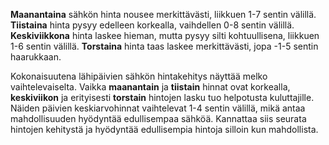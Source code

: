 **Maanantaina** sähkön hinta nousee merkittävästi, liikkuen 1-7 sentin välillä. **Tiistaina** hinta pysyy edelleen korkealla, vaihdellen 0-8 sentin välillä. **Keskiviikkona** hinta laskee hieman, mutta pysyy silti kohtuullisena, liikkuen 1-6 sentin välillä. **Torstaina** hinta taas laskee merkittävästi, jopa -1-5 sentin haarukkaan.

Kokonaisuutena lähipäivien sähkön hintakehitys näyttää melko vaihtelevaiselta. Vaikka **maanantain** ja **tiistain** hinnat ovat korkealla, **keskiviikon** ja erityisesti **torstain** hintojen lasku tuo helpotusta kuluttajille. Näiden päivien keskiarvohinnat vaihtelevat 1-4 sentin välillä, mikä antaa mahdollisuuden hyödyntää edullisempaa sähköä. Kannattaa siis seurata hintojen kehitystä ja hyödyntää edullisempia hintoja silloin kun mahdollista.